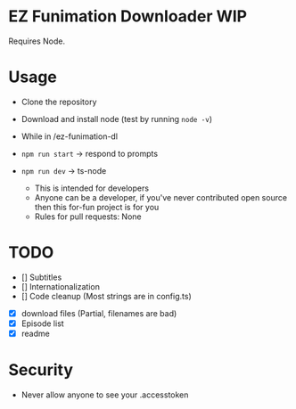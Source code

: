 # EZ Funimation Downloader WIP
Requires Node.
# Usage
- Clone the repository
- Download and install node (test by running `node -v`)
- While in /ez-funimation-dl

- `npm run start` -> respond to prompts
- `npm run dev` -> ts-node
  - This is intended for developers
  - Anyone can be a developer, if you've never contributed open source then this for-fun project is for you
  - Rules for pull requests: None

# TODO 
- [] Subtitles
- [] Internationalization
- [] Code cleanup (Most strings are in config.ts)
- [X] download files (Partial, filenames are bad)
- [X] Episode list
- [X] readme

# Security
* Never allow anyone to see your .accesstoken
